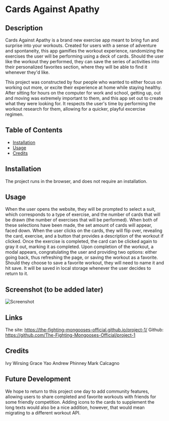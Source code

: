# Cards Against Apathy

## Description

Cards Against Apathy is a brand new exercise app meant to bring fun and surprise into your workouts.  Created for users with a sense of adventure and spontaneity, this app gamifies the workout experience, randomizing the exercises the user will be performing using a deck of cards.  Should the user like the workout they performed, they can save the series of activities into their personalized favorites section, where they will be able to find it whenever they'd like.

This project was constructed by four people who wanted to either focus on working out more, or excite their experience at home while staying healthy.  After sitting for hours on the computer for work and school, getting up, out and moving was extremely important to them, and this app set out to create what they were looking for.  It respects the user's time by performing the workout research for them, allowing for a quicker, playful excercise regimen.


## Table of Contents

- [Installation](#installation)
- [Usage](#usage)
- [Credits](#credits)


## Installation

The project runs in the browser, and does not require an installation.


## Usage

When the user opens the website, they will be prompted to select a suit, which corresponds to a type of exercise, and the number of cards that will be drawn (the number of exercises that will be performed).  When both of these selections have been made, the set amount of cards will appear, faced down.  When the user clicks on the cards, they will flip over, revealing the card, exercise, and a button that provides a description of the workout if clicked.  Once the exercise is completed, the card can be clicked again to gray it out, marking it as completed.  Upon completion of the workout, a modal appears, congratulating the user and providing two options: either going back, thus refreshing the page, or saving the workout as a favorite.  Should they choose to save a favorite workout, they will need to name it and hit save.  It will be saved in local storage whenever the user decides to return to it.


## Screenshot (to be added later)
![Screenshot](CardsAgainstApathyScreenshot.png "Screenshot of application's home page")

## Links
The site: https://the-fighting-mongooses-official.github.io/project-1/
Github: https://github.com/The-Fighting-Mongooses-Official/project-1   

## Credits

Ivy Wirsing
Grace Yao
Andrew Phinney
Mark Calcagno


## Future Development

We hope to return to this project one day to add community features, allowing users to share completed and favorite workouts with friends for some friendly competition.  Adding icons to the cards to supplement the long texts would also be a nice addition, however, that would mean migrating to a different workout API.
